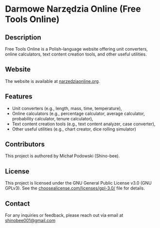 # Darmowe Narzędzia Online (Free Tools Online)

## Description

Free Tools Online is a Polish-language website offering unit converters, online calculators, text content creation tools, and other useful utilities.

## Website

The website is available at [narzedziaonline.org](https://narzedziaonline.org).

## Features

- Unit converters (e.g., length, mass, time, temperature),
- Online calculators (e.g., percentage calculator, average calculator, probability calculator, tenure calculator),
- Text content creation tools (e.g., text content analyzer, case converter),
- Other useful utilities (e.g., chart creator, dice rolling simulator)

## Contributors

This project is authored by Michał Podowski (Shino-bee).

## License

This project is licensed under the GNU General Public License v3.0 (GNU GPLv3). See the [choosealicense.com/licenses/gpl-3.0/](https://choosealicense.com/licenses/gpl-3.0/) file for details.

## Contact

For any inquiries or feedback, please reach out via email at shinobee001@gmail.com
